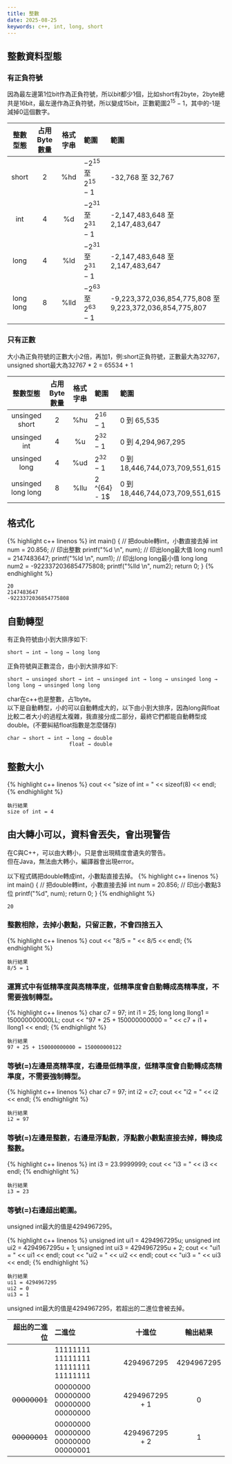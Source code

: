 ```yaml
---
title: 整數
date: 2025-08-25
keywords: c++, int, long, short
---
```

## 整數資料型態
### 有正負符號
因為最左邊第1位bit作為正負符號，所以bit都少1個，比如short有2byte，2byte總共是16bit，最左邊作為正負符號，所以變成15bit，正數範圍$2 ^{15} - 1$，其中的-1是減掉0這個數字。

|整數型態|占用Byte數量|格式字串|範圍|範圍
|:---:|:---:|:---:|:---|:---|
|short|2|%hd|$-2 ^{15}$ 至 $2 ^{15} - 1$|-32,768 至 32,767|
|int  |4|%d |$-2 ^{31}$ 至 $2 ^{31} - 1$|-2,147,483,648 至 2,147,483,647|
|long |4|%ld|$-2 ^{31}$ 至 $2 ^{31} - 1$|-2,147,483,648 至 2,147,483,647|
|long long |8|%lld|$-2 ^{63}$ 至$2 ^{63} - 1$|-9,223,372,036,854,775,808 至 9,223,372,036,854,775,807|

### 只有正數
大小為正負符號的正數大小2倍，再加1，例:short正負符號，正數最大為32767，unsigned short最大為32767 \* 2 = 65534 \+ 1 

|整數型態|占用Byte數量|格式字串|範圍|範圍|
|:---:|:---:|:---:|:---|:---|
|unsinged short|2|%hu|$2 ^{16} - 1$|0 到 65,535|
|unsinged int  |4|%u |$2 ^{32} - 1$|0 到 4,294,967,295|
|unsinged long |4|%ud|$2 ^{32} - 1$|0 到 18,446,744,073,709,551,615|
|unsinged long long |8|%llu|2 ^{64} - 1$|0 到 18,446,744,073,709,551,615|

## 格式化
{% highlight c++ linenos %}
int main() {
  // 把double轉int，小數直接去掉
  int num = 20.856;
  // 印出整數
  printf("%d \n", num);
  // 印出long最大值
  long num1 = 2147483647;
  printf("%ld \n", num1);
  // 印出long long最小值
  long long num2 = -9223372036854775808;
  printf("%lld \n", num2);
  return 0;
}
{% endhighlight %}
```
20 
2147483647 
-9223372036854775808 
```
## 自動轉型
有正負符號由小到大排序如下:<br>
```
short → int → long → long long
```

正負符號與正數混合，由小到大排序如下:<br>
```
short → unsinged short → int → unsinged int → long → unsinged long → long long → unsinged long long
```

char在c++也是整數，占1byte。<br>
以下是自動轉型，小的可以自動轉成大的，以下由小到大排序，因為long與float比較二者大小的過程太複雜，我直接分成二部分，最終它們都能自動轉型成double。(不要糾結float指數是怎麼儲存)<br>
```
char → short → int → long → double
                    float → double
```

## 整數大小
{% highlight c++ linenos %}
cout << "size of int = " << sizeof(8) << endl;
{% endhighlight %}
```
執行結果
size of int = 4
```

## 由大轉小可以，資料會丟失，會出現警告
在C與C++，可以由大轉小，只是會出現精度會遺失的警告。<br>
但在Java，無法由大轉小，編譯器會出現error。<br>

以下程式碼把double轉成int，小數點直接去掉。
{% highlight c++ linenos %}
int main() {
  // 把double轉int，小數直接去掉
  int num = 20.856;
  // 印出小數點3位
  printf("%d", num);
  return 0;
}
{% endhighlight %}
```
20
```

###  整數相除，去掉小數點，只留正數，不會四捨五入
{% highlight c++ linenos %}
cout << "8/5 = " << 8/5 << endl;
{% endhighlight %}
```
執行結果
8/5 = 1
```

### 運算式中有低精準度與高精準度，低精準度會自動轉成高精準度，不需要強制轉型。
{% highlight c++ linenos %}
char c7 = 97;
int i1 = 25;
long long llong1 = 150000000000LL;
cout << "97 + 25 + 150000000000 = " << c7 + i1 + llong1 << endl;
{% endhighlight %}
```
執行結果
97 + 25 + 150000000000 = 150000000122
```

### 等號(=)左邊是高精準度，右邊是低精準度，低精準度會自動轉成高精準度，不需要強制轉型。
{% highlight c++ linenos %}
char c7 = 97;
int i2 = c7;
cout << "i2 = " << i2 << endl;
{% endhighlight %}
```
執行結果
i2 = 97
```
### 等號(=)左邊是整數，右邊是浮點數，浮點數小數點直接去掉，轉換成整數。
{% highlight c++ linenos %}
int i3 = 23.9999999;
cout << "i3 = " << i3 << endl;
{% endhighlight %}
```
執行結果
i3 = 23
```

### 等號(=)右邊超出範圍。
unsigned int最大的值是4294967295。

{% highlight c++ linenos %}
unsigned int ui1 = 4294967295u;
unsigned int ui2 = 4294967295u + 1;
unsigned int ui3 = 4294967295u + 2;
cout << "ui1 = " << ui1 << endl;
cout << "ui2 = " << ui2 << endl;
cout << "ui3 = " << ui3 << endl;
{% endhighlight %}
```
執行結果
ui1 = 4294967295
ui2 = 0
ui3 = 1
```
unsigned int最大的值是4294967295，若超出的二進位會被去掉。

|超出的二進位|二進位|十進位|輸出結果|
|---:|:---|:---:|:---:|
||11111111 11111111 11111111 11111111|4294967295|4294967295|
|~~00000001~~|00000000 00000000 00000000 00000000|4294967295 + 1|0|
|~~00000001~~|00000000 00000000 00000000 00000001|4294967295 + 2|1|

